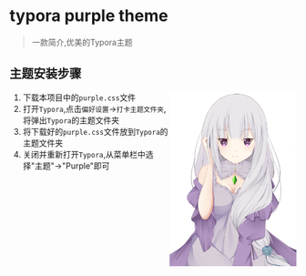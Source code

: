 # typora purple theme

> 一款简介,优美的Typora主题

## 主题安装步骤

1. <img src="./737761.png" style="zoom: 30%;" align=right />下载本项目中的`purple.css`文件
2. 打开`Typora`,点击`偏好设置`->`打卡主题文件夹`,将弹出`Typora`的主题文件夹
3. 将下载好的`purple.css`文件放到`Typora`的主题文件夹
4. 关闭并重新打开`Typora`,从菜单栏中选择"主题"->"Purple"即可


